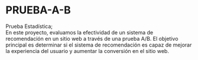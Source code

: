 # PRUEBA-A-B
Prueba Estadística;</br>
En este proyecto, evaluamos la efectividad de un sistema de recomendación en un sitio web a través de una prueba A/B. El objetivo principal es determinar si el sistema de recomendación es capaz de mejorar la experiencia del usuario y aumentar la conversión en el sitio web.
